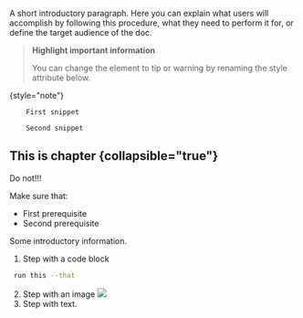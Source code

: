[//]: # (title: How to do things)

[comment]: # (A How-to article is an action-oriented type of document. It explains how to perform a specific task or
    solve a problem, and contains a sequence of steps.)

A short introductory paragraph. Here you can explain what users will accomplish by following
this procedure, what they need to perform it for, or define the target audience of the doc.

> **Highlight important information**
>
> You can change the element to tip or warning by renaming the style attribute below.
>
{style="note"}

<tabs>
<tab title="First title">

```
    First snippet
```
</tab>
<tab title="Second title">

```
    Second snippet
```
</tab>
</tabs>

## This is chapter {collapsible="true"}

<warning>
Do not!!!
</warning>

[comment]: # (A good practice is to list the prerequisites that have to be met to complete a task.)

Make sure that:
- First prerequisite
- Second prerequisite


Some introductory information.

1. Step with a code block
```bash
 run this --that
```

[//]: # (Change the src attribute of the image below to the local file from the /images folder of the project)

2. Step with an image
   ![](../600px-Example_image.svg.png)
3. Step with text.